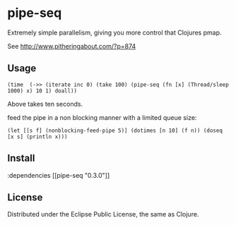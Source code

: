 # pipe-seq

Extremely simple parallelism, giving you more control that Clojures pmap.

See http://www.pitheringabout.com/?p=874

## Usage

`(time 
  (->> (iterate inc 0)
      (take 100)
      (pipe-seq (fn [x] (Thread/sleep 1000) x) 10 1)
      doall))`
      
Above takes ten seconds.

feed the pipe in a non blocking manner with a limited queue size:

`(let [[s f] (nonblocking-feed-pipe 5)] (dotimes [n 10] (f n)) (doseq [x s] (println x)))`

## Install

:dependencies [[pipe-seq "0.3.0"]]

## License

Distributed under the Eclipse Public License, the same as Clojure.

